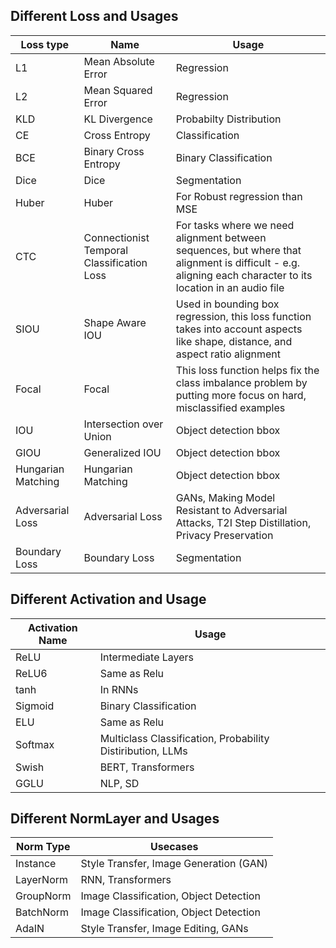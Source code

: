 ## Different Loss and Usages
|Loss type|Name|Usage|
|---------|-----|----|
|L1|Mean Absolute Error|Regression|
|L2|Mean Squared Error|Regression|
|KLD|KL Divergence|Probabilty Distribution|
|CE|Cross Entropy|Classification|
|BCE|Binary Cross Entropy|Binary Classification|
|Dice|Dice|Segmentation|
|Huber|Huber|For Robust regression than MSE|
|CTC|Connectionist Temporal Classification Loss|For tasks where we need alignment between sequences, but where that alignment is difficult - e.g. aligning each character to its location in an audio file|
|SIOU|Shape Aware IOU|Used in bounding box regression, this loss function takes into account aspects like shape, distance, and aspect ratio alignment|
|Focal|Focal|This loss function helps fix the class imbalance problem by putting more focus on hard, misclassified examples|
|IOU|Intersection over Union|Object detection bbox|
|GIOU|Generalized IOU|Object detection bbox|
|Hungarian Matching|Hungarian Matching|Object detection bbox|
|Adversarial Loss|Adversarial Loss|GANs, Making Model Resistant to Adversarial Attacks, T2I Step Distillation, Privacy Preservation|
|Boundary Loss|Boundary Loss|Segmentation|

## Different Activation and Usage
|Activation Name|Usage|
|---------------|------|
|ReLU|Intermediate Layers|
|ReLU6|Same as Relu|
|tanh|In RNNs|
|Sigmoid|Binary Classification|
|ELU|Same as Relu|
|Softmax|Multiclass Classification, Probability Distiribution, LLMs|
|Swish|BERT, Transformers|
|GGLU|NLP, SD|

## Different NormLayer and Usages
|Norm Type|Usecases|
|---------|--------|
|Instance|Style Transfer, Image Generation (GAN)|
|LayerNorm|RNN, Transformers|
|GroupNorm|Image Classification, Object Detection|
|BatchNorm|Image Classification, Object Detection|
|AdaIN|Style Transfer, Image Editing, GANs|
